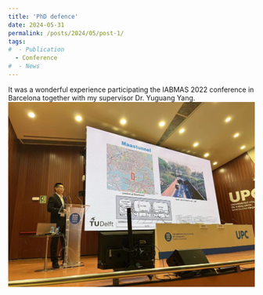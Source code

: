 ```yaml
---
title: 'PhD defence'
date: 2024-05-31
permalink: /posts/2024/05/post-1/
tags:
#  - Publication
  - Conference
#  - News
---
```


It was a wonderful experience participating the IABMAS 2022 conference in Barcelona together with my supervisor Dr. Yuguang Yang.  
![Conference picture](https://github.com/haocheng1995/haocheng1995.github.io/blob/master/images/IABMAS%202022.jpg)
